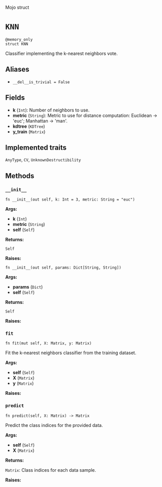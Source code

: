Mojo struct

# `KNN`

```mojo
@memory_only
struct KNN
```

Classifier implementing the k-nearest neighbors vote.

## Aliases

- `__del__is_trivial = False`

## Fields

- **k** (`Int`): Number of neighbors to use.
- **metric** (`String`): Metric to use for distance computation: Euclidean -> 'euc'; Manhattan -> 'man'.
- **kdtree** (`KDTree`)
- **y_train** (`Matrix`)

## Implemented traits

`AnyType`, `CV`, `UnknownDestructibility`

## Methods

### `__init__`

```mojo
fn __init__(out self, k: Int = 3, metric: String = "euc")
```

**Args:**

- **k** (`Int`)
- **metric** (`String`)
- **self** (`Self`)

**Returns:**

`Self`

**Raises:**

```mojo
fn __init__(out self, params: Dict[String, String])
```

**Args:**

- **params** (`Dict`)
- **self** (`Self`)

**Returns:**

`Self`

**Raises:**

### `fit`

```mojo
fn fit(mut self, X: Matrix, y: Matrix)
```

Fit the k-nearest neighbors classifier from the training dataset.

**Args:**

- **self** (`Self`)
- **X** (`Matrix`)
- **y** (`Matrix`)

**Raises:**

### `predict`

```mojo
fn predict(self, X: Matrix) -> Matrix
```

Predict the class indices for the provided data.

**Args:**

- **self** (`Self`)
- **X** (`Matrix`)

**Returns:**

`Matrix`: Class indices for each data sample.

**Raises:**


